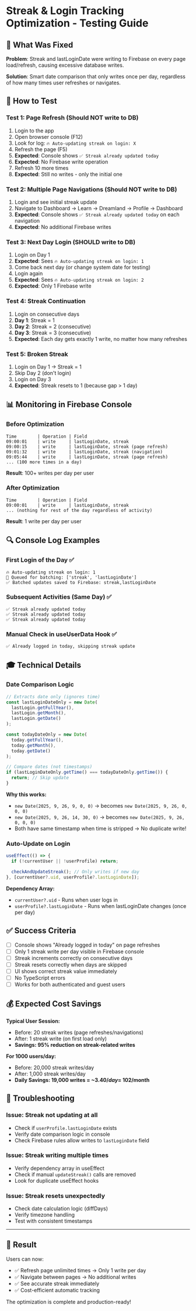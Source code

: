 # Streak & Login Tracking Optimization - Testing Guide

## 🎯 What Was Fixed

**Problem**: Streak and lastLoginDate were writing to Firebase on every page load/refresh, causing excessive database writes.

**Solution**: Smart date comparison that only writes once per day, regardless of how many times user refreshes or navigates.

## 🧪 How to Test

### Test 1: Page Refresh (Should NOT write to DB)

1. Login to the app
2. Open browser console (F12)
3. Look for log: `🔥 Auto-updating streak on login: X`
4. Refresh the page (F5)
5. **Expected**: Console shows `✅ Streak already updated today`
6. **Expected**: No Firebase write operation
7. Refresh 10 more times
8. **Expected**: Still no writes - only the initial one

### Test 2: Multiple Page Navigations (Should NOT write to DB)

1. Login and see initial streak update
2. Navigate to Dashboard → Learn → Dreamland → Profile → Dashboard
3. **Expected**: Console shows `✅ Streak already updated today` on each navigation
4. **Expected**: No additional Firebase writes

### Test 3: Next Day Login (SHOULD write to DB)

1. Login on Day 1
2. **Expected**: Sees `🔥 Auto-updating streak on login: 1`
3. Come back next day (or change system date for testing)
4. Login again
5. **Expected**: Sees `🔥 Auto-updating streak on login: 2`
6. **Expected**: Only 1 Firebase write

### Test 4: Streak Continuation

1. Login on consecutive days
2. **Day 1**: Streak = 1
3. **Day 2**: Streak = 2 (consecutive)
4. **Day 3**: Streak = 3 (consecutive)
5. **Expected**: Each day gets exactly 1 write, no matter how many refreshes

### Test 5: Broken Streak

1. Login on Day 1 → Streak = 1
2. Skip Day 2 (don't login)
3. Login on Day 3
4. **Expected**: Streak resets to 1 (because gap > 1 day)

## 📊 Monitoring in Firebase Console

### Before Optimization

```
Time        | Operation | Field
09:00:01    | write     | lastLoginDate, streak
09:00:15    | write     | lastLoginDate, streak (page refresh)
09:01:32    | write     | lastLoginDate, streak (navigation)
09:05:44    | write     | lastLoginDate, streak (page refresh)
... (100 more times in a day)
```

**Result**: 100+ writes per day per user

### After Optimization

```
Time        | Operation | Field
09:00:01    | write     | lastLoginDate, streak
... (nothing for rest of the day regardless of activity)
```

**Result**: 1 write per day per user

## 🔍 Console Log Examples

### First Login of the Day ✅

```
🔥 Auto-updating streak on login: 1
📝 Queued for batching: ['streak', 'lastLoginDate']
✅ Batched updates saved to Firebase: streak,lastLoginDate
```

### Subsequent Activities (Same Day) ✅

```
✅ Streak already updated today
✅ Streak already updated today
✅ Streak already updated today
```

### Manual Check in useUserData Hook ✅

```
✅ Already logged in today, skipping streak update
```

## 🎓 Technical Details

### Date Comparison Logic

```typescript
// Extracts date only (ignores time)
const lastLoginDateOnly = new Date(
  lastLogin.getFullYear(),
  lastLogin.getMonth(),
  lastLogin.getDate()
);

const todayDateOnly = new Date(
  today.getFullYear(),
  today.getMonth(),
  today.getDate()
);

// Compare dates (not timestamps)
if (lastLoginDateOnly.getTime() === todayDateOnly.getTime()) {
  return; // Skip update
}
```

**Why this works:**

- `new Date(2025, 9, 26, 9, 0, 0)` → becomes `new Date(2025, 9, 26, 0, 0, 0)`
- `new Date(2025, 9, 26, 14, 30, 0)` → becomes `new Date(2025, 9, 26, 0, 0, 0)`
- Both have same timestamp when time is stripped → No duplicate write!

### Auto-Update on Login

```typescript
useEffect(() => {
  if (!currentUser || !userProfile) return;

  checkAndUpdateStreak(); // Only writes if new day
}, [currentUser?.uid, userProfile?.lastLoginDate]);
```

**Dependency Array:**

- `currentUser?.uid` - Runs when user logs in
- `userProfile?.lastLoginDate` - Runs when lastLoginDate changes (once per day)

## ✅ Success Criteria

- [ ] Console shows "Already logged in today" on page refreshes
- [ ] Only 1 streak write per day visible in Firebase console
- [ ] Streak increments correctly on consecutive days
- [ ] Streak resets correctly when days are skipped
- [ ] UI shows correct streak value immediately
- [ ] No TypeScript errors
- [ ] Works for both authenticated and guest users

## 💰 Expected Cost Savings

**Typical User Session:**

- Before: 20 streak writes (page refreshes/navigations)
- After: 1 streak write (on first load only)
- **Savings: 95% reduction on streak-related writes**

**For 1000 users/day:**

- Before: 20,000 streak writes/day
- After: 1,000 streak writes/day
- **Daily Savings: 19,000 writes = ~$3.40/day = ~$102/month**

## 🐛 Troubleshooting

### Issue: Streak not updating at all

- Check if `userProfile.lastLoginDate` exists
- Verify date comparison logic in console
- Check Firebase rules allow writes to `lastLoginDate` field

### Issue: Streak writing multiple times

- Verify dependency array in useEffect
- Check if manual `updateStreak()` calls are removed
- Look for duplicate useEffect hooks

### Issue: Streak resets unexpectedly

- Check date calculation logic (diffDays)
- Verify timezone handling
- Test with consistent timestamps

---

## 🎉 Result

Users can now:

- ✅ Refresh page unlimited times → Only 1 write per day
- ✅ Navigate between pages → No additional writes
- ✅ See accurate streak immediately
- ✅ Cost-efficient automatic tracking

The optimization is complete and production-ready!
